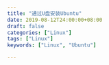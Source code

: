 ```yaml
---
title: "通过U盘安装Ubuntu"
date: 2019-08-12T24:00:00+08:00
draft: false
categories: ["Linux"]
tags: ["Linux"]
keywords: ["Linux", "Ubuntu"]

---
```


